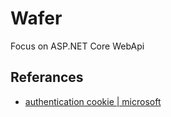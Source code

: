 # Wafer
Focus on ASP.NET Core WebApi

## Referances
- [authentication cookie | microsoft](https://docs.microsoft.com/en-us/aspnet/core/security/authentication/cookie?tabs=aspnetcore2x)
